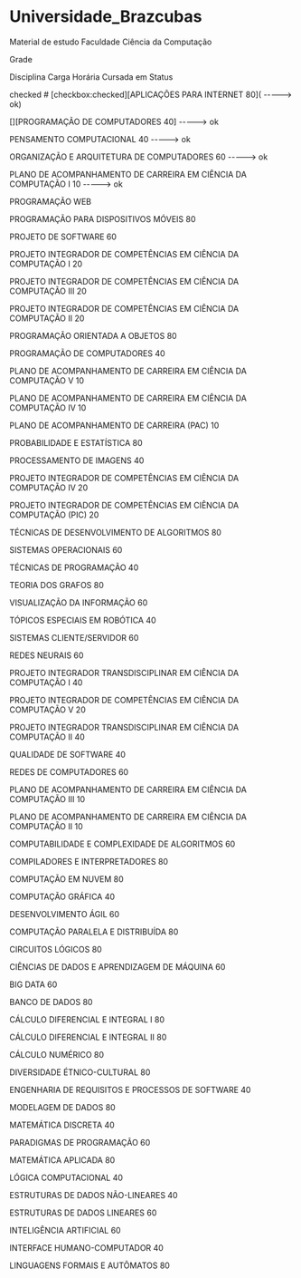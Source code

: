 # Universidade_Brazcubas
 Material de estudo Faculdade Ciência da Computação


Grade

Disciplina	Carga Horária	Cursada em	Status

checked # [checkbox:checked][APLICAÇÕES PARA INTERNET	80]( -----> ok)

[][PROGRAMAÇÃO DE COMPUTADORES	40] -----> ok

PENSAMENTO COMPUTACIONAL	40 -----> ok

ORGANIZAÇÃO E ARQUITETURA DE COMPUTADORES	60 -----> ok

PLANO DE ACOMPANHAMENTO DE CARREIRA EM CIÊNCIA DA COMPUTAÇÃO I	10 -----> ok

PROGRAMAÇÃO WEB

PROGRAMAÇÃO PARA DISPOSITIVOS MÓVEIS	80		

PROJETO DE SOFTWARE	60		

PROJETO INTEGRADOR DE COMPETÊNCIAS EM CIÊNCIA DA COMPUTAÇÃO I	20		

PROJETO INTEGRADOR DE COMPETÊNCIAS EM CIÊNCIA DA COMPUTAÇÃO III	20		

PROJETO INTEGRADOR DE COMPETÊNCIAS EM CIÊNCIA DA COMPUTAÇÃO II	20		

PROGRAMAÇÃO ORIENTADA A OBJETOS	80		

PROGRAMAÇÃO DE COMPUTADORES	40		

PLANO DE ACOMPANHAMENTO DE CARREIRA EM CIÊNCIA DA COMPUTAÇÃO V	10		

PLANO DE ACOMPANHAMENTO DE CARREIRA EM CIÊNCIA DA COMPUTAÇÃO IV	10		

PLANO DE ACOMPANHAMENTO DE CARREIRA (PAC)	10		

PROBABILIDADE E ESTATÍSTICA	80		

PROCESSAMENTO DE IMAGENS	40		

PROJETO INTEGRADOR DE COMPETÊNCIAS EM CIÊNCIA DA COMPUTAÇÃO IV	20		

PROJETO INTEGRADOR DE COMPETÊNCIAS EM CIÊNCIA DA COMPUTAÇÃO (PIC)	20		

TÉCNICAS DE DESENVOLVIMENTO DE ALGORITMOS	80		

SISTEMAS OPERACIONAIS	60		

TÉCNICAS DE PROGRAMAÇÃO	40		

TEORIA DOS GRAFOS	80		

VISUALIZAÇÃO DA INFORMAÇÃO	60		

TÓPICOS ESPECIAIS EM ROBÓTICA	40		

SISTEMAS CLIENTE/SERVIDOR	60		

REDES NEURAIS	60		

PROJETO INTEGRADOR TRANSDISCIPLINAR EM CIÊNCIA DA COMPUTAÇÃO I	40		

PROJETO INTEGRADOR DE COMPETÊNCIAS EM CIÊNCIA DA COMPUTAÇÃO V	20		

PROJETO INTEGRADOR TRANSDISCIPLINAR EM CIÊNCIA DA COMPUTAÇÃO II	40		

QUALIDADE DE SOFTWARE	40		

REDES DE COMPUTADORES	60		

PLANO DE ACOMPANHAMENTO DE CARREIRA EM CIÊNCIA DA COMPUTAÇÃO III	10		

PLANO DE ACOMPANHAMENTO DE CARREIRA EM CIÊNCIA DA COMPUTAÇÃO II	10		

COMPUTABILIDADE E COMPLEXIDADE DE ALGORITMOS	60		

COMPILADORES E INTERPRETADORES	80		

COMPUTAÇÃO EM NUVEM	80		

COMPUTAÇÃO GRÁFICA	40		

DESENVOLVIMENTO ÁGIL	60		

COMPUTAÇÃO PARALELA E DISTRIBUÍDA	80		

CIRCUITOS LÓGICOS	80		

CIÊNCIAS DE DADOS E APRENDIZAGEM DE MÁQUINA	60		

BIG DATA	60		

BANCO DE DADOS	80		

CÁLCULO DIFERENCIAL E INTEGRAL I	80		

CÁLCULO DIFERENCIAL E INTEGRAL II	80		

CÁLCULO NUMÉRICO	80		

DIVERSIDADE ÉTNICO-CULTURAL	80		

ENGENHARIA DE REQUISITOS E PROCESSOS DE SOFTWARE	40		

MODELAGEM DE DADOS	80		

MATEMÁTICA DISCRETA	40				

PARADIGMAS DE PROGRAMAÇÃO	60		

MATEMÁTICA APLICADA	80		

LÓGICA COMPUTACIONAL	40		

ESTRUTURAS DE DADOS NÃO-LINEARES	40		

ESTRUTURAS DE DADOS LINEARES	60		

INTELIGÊNCIA ARTIFICIAL	60		

INTERFACE HUMANO-COMPUTADOR	40		

LINGUAGENS FORMAIS E AUTÔMATOS	80		



